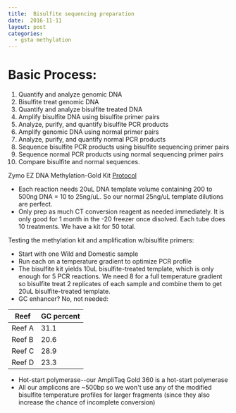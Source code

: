 ```yaml
---
title:  Bisulfite sequencing preparation
date:  2016-11-11
layout: post
categories:
  - gsta methylation
---
```

# Basic Process:

  1. Quantify and analyze genomic DNA
  2. Bisulfite treat genomic DNA
  3. Quantify and analyze bisulfite treated DNA
  4. Amplify bisulfite DNA using bisulfite primer pairs
  5. Analyze, purify, and quantify bisulfite PCR products
  6. Amplify genomic DNA using normal primer pairs
  7. Analyze, purify, and quantify normal PCR products
  8. Sequence bisulfite PCR products using bisulfite sequencing primer pairs
  9. Sequence normal PCR products using normal sequencing primer pairs
  10. Compare bisulfite and normal sequences.

Zymo EZ DNA Methylation-Gold Kit [Protocol][1]

  * Each reaction needs 20uL DNA template volume containing 200 to 500ng DNA = 10 to 25ng/uL. So our normal 25ng/uL template dilutions are perfect.
  * Only prep as much CT conversion reagent as needed immediately. It is only good for 1 month in the -20 freezer once disolved. Each tube does 10 treatments. We have a kit for 50 total.

Testing the methylation kit and amplification w/bisulfite primers:

  * Start with one Wild and Domestic sample
  * Run each on a temperature gradient to optimize PCR profile
  * The bisulfite kit yields 10uL bisulfite-treated template, which is only enough for 5 PCR reactions. We need 8 for a full temperature gradient so bisulfite treat 2 replicates of each sample and combine them to get 20uL bisulfite-treated template.
  * GC enhancer? No, not needed:

| Reef | GC percent |
| ---- | ---------- |
| Reef A | 31.1 |
| Reef B | 20.6 |
| Reef C | 28.9 |
| Reef D | 23.3 |

  * Hot-start polymerase--our AmpliTaq Gold 360 is a hot-start polymerase
  * All our amplicons are ~500bp so we won't use any of the modified bisulfite temperature profiles for larger fragments (since they also increase the chance of incomplete conversion)

[1]: https://drive.google.com/drive/folders/0B0DnkQIRAeIISHZ6My1rSFBSWEk
